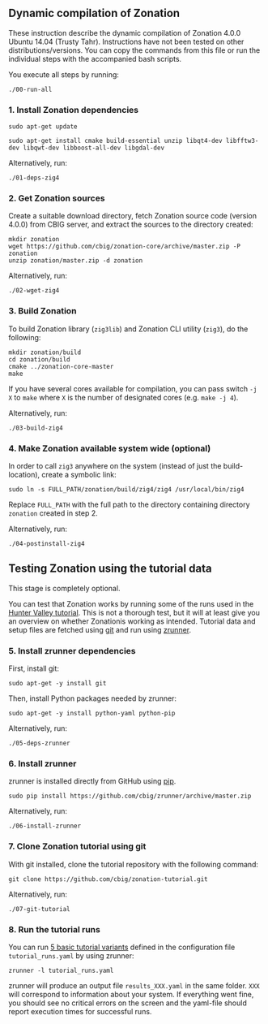 ## Dynamic compilation of Zonation

These instruction describe the dynamic compilation of Zonation 4.0.0 Ubuntu 14.04 (Trusty Tahr). Instructions have 
not been tested on other distributions/versions. You can copy the commands from this file or run the individual 
steps with the accompanied bash scripts. 

You execute all steps by running:

```
./00-run-all
```

### 1. Install Zonation dependencies

```
sudo apt-get update

sudo apt-get install cmake build-essential unzip libqt4-dev libfftw3-dev libqwt-dev libboost-all-dev libgdal-dev
``` 

Alternatively, run:

```
./01-deps-zig4
```

### 2. Get Zonation sources

Create a suitable download directory, fetch Zonation source code (version 4.0.0) from CBIG server, and extract the sources to the directory created:

```
mkdir zonation
wget https://github.com/cbig/zonation-core/archive/master.zip -P zonation
unzip zonation/master.zip -d zonation
```

Alternatively, run:

```
./02-wget-zig4
```

### 3. Build Zonation

To build Zonation library (`zig3lib`) and Zonation CLI utility (`zig3`), do the following:

```
mkdir zonation/build
cd zonation/build
cmake ../zonation-core-master
make
```

If you have several cores available for compilation, you can pass switch `-j X` to `make` where `X` is the number of designated cores (e.g. `make -j 4`).

Alternatively, run:

```
./03-build-zig4
```

### 4. Make Zonation available system wide (optional)

In order to call `zig3` anywhere on the system (instead of just the build-location), create a symbolic link:

```
sudo ln -s FULL_PATH/zonation/build/zig4/zig4 /usr/local/bin/zig4
```

Replace `FULL_PATH` with the full path to the directory containing directory `zonation` created in step 2.

Alternatively, run:

```
./04-postinstall-zig4
```

## Testing Zonation using the tutorial data

This stage is completely optional.

You can test that Zonation works by running some of the runs used in the [Hunter Valley tutorial](https://github.com/cbig/zonation-tutorial). This is not a thorough test, but it will at least give you an overview on whether Zonationis working as intended. Tutorial data and setup files are fetched using [git](http://git-scm.com/) and run using [zrunner](https://github.com/cbig/zrunner).

### 5. Install zrunner dependencies

First, install git:

```
sudo apt-get -y install git
```

Then, install Python packages needed by zrunner:

```
sudo apt-get -y install python-yaml python-pip 
```

Alternatively, run:

```
./05-deps-zrunner
```

### 6. Install zrunner

zrunner is installed directly from GitHub using [pip](http://www.pip-installer.org/en/latest/).

```
sudo pip install https://github.com/cbig/zrunner/archive/master.zip
```

Alternatively, run:

```
./06-install-zrunner
```

### 7. Clone Zonation tutorial using git

With git installed, clone the tutorial repository with the following command:

```
git clone https://github.com/cbig/zonation-tutorial.git
``` 

Alternatively, run:

```
./07-git-tutorial
```

### 8. Run the tutorial runs

You can run [5 basic tutorial variants](https://github.com/cbig/zonation-tutorial/tree/master/basic) defined in the configuration file `tutorial_runs.yaml` by using zrunner:

```
zrunner -l tutorial_runs.yaml
```

zrunner will produce an output file `results_XXX.yaml` in the same folder. `XXX` will correspond to information about your system. If everything went fine, you should see no critical errors on the screen and the yaml-file should report execution times for successful runs.
